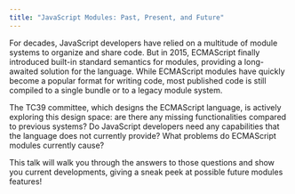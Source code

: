 ```yaml
---
title: "JavaScript Modules: Past, Present, and Future"
---
```


For decades, JavaScript developers have relied on a multitude of module systems to organize and share code. But in 2015, ECMAScript finally introduced built-in standard semantics for modules, providing a long-awaited solution for the language. While ECMAScript modules have quickly become a popular format for writing code, most published code is still compiled to a single bundle or to a legacy module system.

The TC39 committee, which designs the ECMAScript language, is actively exploring this design space: are there any missing functionalities compared to previous systems? Do JavaScript developers need any capabilities that the language does not currently provide? What problems do ECMAScript modules currently cause?

This talk will walk you through the answers to those questions and show you current developments, giving a sneak peek at possible future modules features!